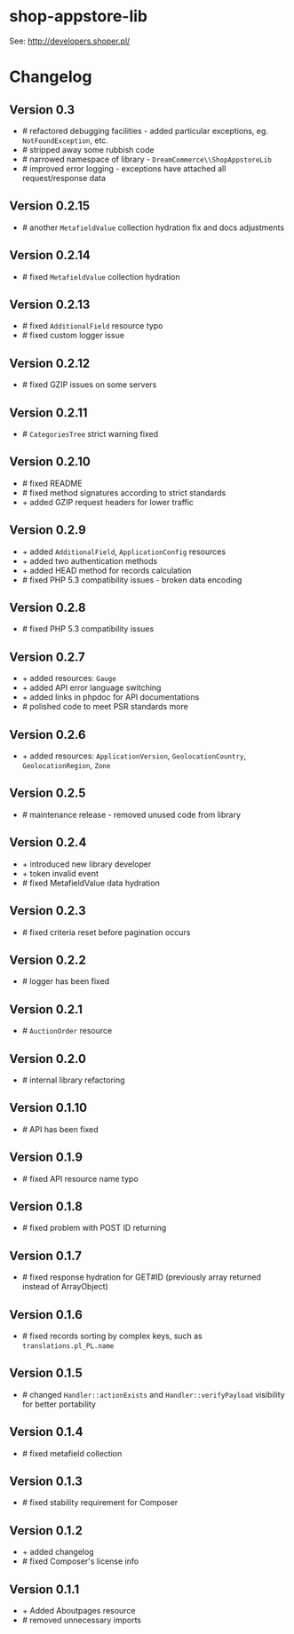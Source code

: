 shop-appstore-lib
=================

See: http://developers.shoper.pl/

# Changelog

## Version 0.3
* \# refactored debugging facilities - added particular exceptions, eg. ``NotFoundException``, etc. 
* \# stripped away some rubbish code
* \# narrowed namespace of library - ``DreamCommerce\\ShopAppstoreLib``
* \# improved error logging - exceptions have attached all request/response data

## Version 0.2.15
* \# another ``MetafieldValue`` collection hydration fix and docs adjustments

## Version 0.2.14
* \# fixed ``MetafieldValue`` collection hydration

## Version 0.2.13
* \# fixed ``AdditionalField`` resource typo
* \# fixed custom logger issue

## Version 0.2.12
* \# fixed GZIP issues on some servers

## Version 0.2.11
* \# ``CategoriesTree`` strict warning fixed

## Version 0.2.10
* \# fixed README
* \# fixed method signatures according to strict standards
* \+ added GZIP request headers for lower traffic

## Version 0.2.9
* \+ added ``AdditionalField``, ``ApplicationConfig`` resources
* \+ added two authentication methods
* \+ added HEAD method for records calculation
* \# fixed PHP 5.3 compatibility issues - broken data encoding

## Version 0.2.8
* \# fixed PHP 5.3 compatibility issues

## Version 0.2.7
* \+ added resources: ``Gauge``
* \+ added API error language switching
* \+ added links in phpdoc for API documentations
* \# polished code to meet PSR standards more

## Version 0.2.6
* \+ added resources: ``ApplicationVersion``, ``GeolocationCountry``, ``GeolocationRegion``, ``Zone``

## Version 0.2.5
* \# maintenance release - removed unused code from library

## Version 0.2.4
* \+ introduced new library developer
* \+ token invalid event
* \# fixed MetafieldValue data hydration

## Version 0.2.3
* \# fixed criteria reset before pagination occurs

## Version 0.2.2
* \# logger has been fixed

## Version 0.2.1
* \# ``AuctionOrder`` resource

## Version 0.2.0
* \# internal library refactoring

## Version 0.1.10
* \# API has been fixed

## Version 0.1.9
* \# fixed API resource name typo

## Version 0.1.8
* \# fixed problem with POST ID returning

## Version 0.1.7
* \# fixed response hydration for GET#ID (previously array returned instead of ArrayObject)

## Version 0.1.6
* \# fixed records sorting by complex keys, such as ``translations.pl_PL.name``

## Version 0.1.5
* \# changed ``Handler::actionExists`` and ``Handler::verifyPayload`` visibility for better portability

## Version 0.1.4
* \# fixed metafield collection

## Version 0.1.3
* \# fixed stability requirement for Composer

## Version 0.1.2

* \+ added changelog
* \# fixed Composer's license info

## Version 0.1.1

* \+ Added Aboutpages resource
* \# removed unnecessary imports
